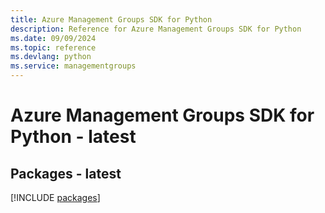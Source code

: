 ```yaml
---
title: Azure Management Groups SDK for Python
description: Reference for Azure Management Groups SDK for Python
ms.date: 09/09/2024
ms.topic: reference
ms.devlang: python
ms.service: managementgroups
---
```

# Azure Management Groups SDK for Python - latest
## Packages - latest
[!INCLUDE [packages](management-groups-index.md)]